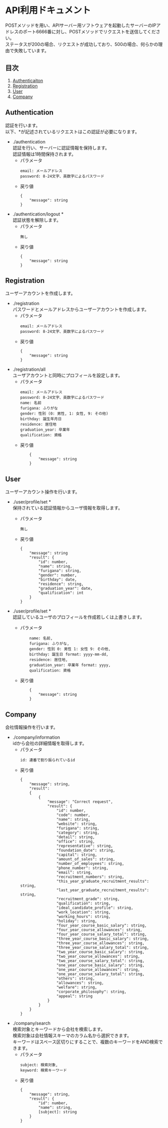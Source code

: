 # API利用ドキュメント
POSTメソッドを用い、APIサーバー用ソフトウェアを起動したサーバーのIPアドレスのポート6666番に対し、POSTメソッドでリクエストを送信してください。  
ステータスが200の場合、リクエストが成功しており、500の場合、何らかの理由で失敗しています。

## 目次
1. [Authenticaiton](#authentication)
1. [Registration](#registration)
1. [User](#user)
1. [Company](#company)

## Authentication
認証を行います。  
以下、*が記述されているリクエストはこの認証が必要になります。
- ./authentication  
    認証を行い、サーバーに認証情報を保持します。  
    認証情報は1時間保持されます。
    - パラメータ  
        ```
        email: メールアドレス  
        password: 8-24文字、英数字によるパスワード
        ```
    - 戻り値  
        ```
        {
            "message": string
        }
        ```
- ./authentication/logout *  
    認証状態を解除します。
    - パラメータ  
        ```
        無し
        ```
    - 戻り値  
        ```
        {
            "message": string
        }
        ```

## Registration
ユーザーアカウントを作成します。
- ./registration  
    パスワードとメールアドレスからユーザーアカウントを作成します。
    - パラメータ  
        ```
        email: メールアドレス  
        password: 8-24文字、英数字によるパスワード
        ```
    - 戻り値  
        ```
        {
            "message": string
        }
        ```
- ./registration/all  
    ユーザアカウントと同時にプロフィールを設定します。
    - パラメータ
        ```
        email: メールアドレス  
        password: 8-24文字、英数字によるパスワード
        name: 名前
        furigana: ふりがな
        gender: 性別 (0: 男性, 1: 女性, 9: その他)
        birthday: 誕生年月日
        residence: 居住地
        graduation_year: 卒業年
        qualification: 資格
        ```
    - 戻り値
        ```
            {
                "message": string
            }
        ```

## User
ユーザーアカウント操作を行います。
- ./user/profile/set *  
    保持されている認証情報からユーザ情報を取得します。
    - パラメータ
        ```
        無し
        ```
    - 戻り値
        ```
        {
            "message": string
            "result": {
                "id": number,
                "name": string,
                "furigana": string,
                "gender": number,
                "birthday": date,
                "residence": string,
                "graduation_year": date,
                "qualification": int
            }
        }
        ```

- ./user/profile/set *  
    認証しているユーザのプロフィールを作成若しくは上書きします。
    - パラメータ
        ```
            name: 名前,
            furigana: ふりがな,
            gender: 性別 0: 男性 1: 女性 9: その他,
            birthday: 誕生日 format: yyyy-mm-dd,
            residence: 居住地,
            graduation_year: 卒業年 format: yyyy,
            qualification: 資格
        ```
    - 戻り値
        ```
            {
                "message": string
            }
        ```
## Company
会社情報操作を行います。
- ./company/information  
    idから会社の詳細情報を取得します。
    - パラメータ  
        ```
        id: 連番で割り振られているid
        ```
    - 戻り値  
        ```
        {
            "message": string,
            "result": 
            {
                {
                    "message": "Correct request",
                    "result": {
                        "id": number,
                        "code": number,
                        "name": string,
                        "website": string,
                        "furigana": string,
                        "category": string,
                        "detail": string,
                        "office": string,
                        "representative": string,
                        "foundation_date": string,
                        "capital": string,
                        "amount_of_sales": string,
                        "number_of_employees": string,
                        "phone_number": string,
                        "email": string,
                        "recruitment_numbers": string,
                        "this_year_graduate_recruitment_results": string,
                        "last_year_graduate_recruitment_results": string,
                        "recruitment_grade": string,
                        "qualification": string,
                        "ideal_candidate_profile": string,
                        "work_location": string,
                        "working_hours": string,
                        "holiday": string,
                        "four_year_course_basic_salary": string,
                        "four_year_course_allowances": string,
                        "four_year_course_salary_total": string,
                        "three_year_course_basic_salary": string,
                        "three_year_course_allowances": string,
                        "three_year_course_salary_total": string,
                        "two_year_course_basic_salary": string,
                        "two_year_course_allowances": string,
                        "two_year_course_salary_total": string,
                        "one_year_course_basic_salary": string,
                        "one_year_course_allowances": string,
                        "one_year_course_salary_total": string,
                        "others": string,
                        "allowances": string,
                        "welfare": string,
                        "corporate_philosophy": string,
                        "appeal": string
                    }
                }
            }
        }
        ```
- ./company/search  
    検索対象とキーワードから会社を検索します。  
    検索対象は会社情報スキーマのカラム名から選択できます。  
    キーワードはスペース区切りにすることで、複数のキーワードをAND検索できます。
    - パラメータ  
        ```
        subject: 検索対象,
        keyword: 検索キーワード  
        ```
    - 戻り値  
        ```
        {
            "message": string,
            "result": {
                "id": number,
                "name": string,
                [subject]: string
            }
        }
        ```
